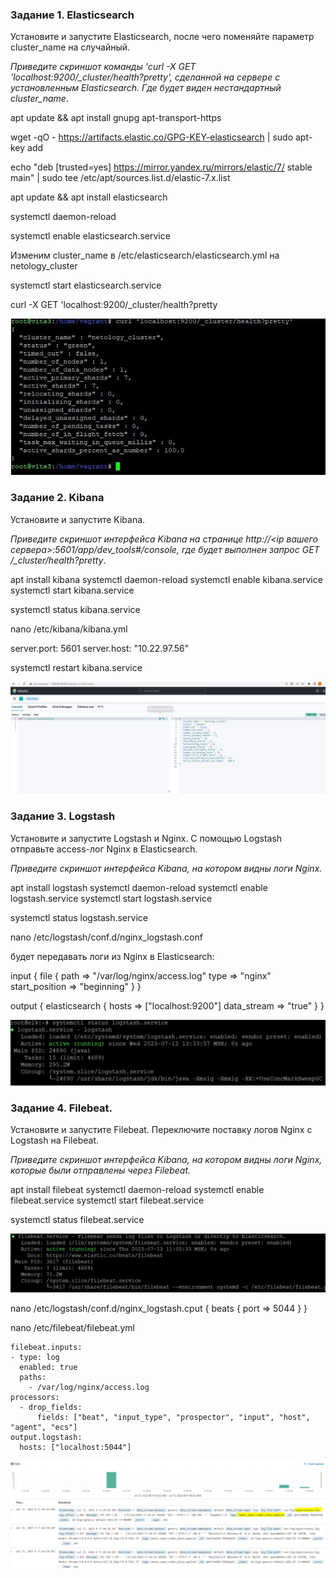 ### Задание 1. Elasticsearch 

Установите и запустите Elasticsearch, после чего поменяйте параметр cluster_name на случайный. 

*Приведите скриншот команды 'curl -X GET 'localhost:9200/_cluster/health?pretty', сделанной на сервере с установленным Elasticsearch. Где будет виден нестандартный cluster_name*.


apt update && apt install gnupg apt-transport-https

wget -qO - https://artifacts.elastic.co/GPG-KEY-elasticsearch | sudo apt-key add

echo "deb [trusted=yes] https://mirror.yandex.ru/mirrors/elastic/7/ stable main" | sudo tee /etc/apt/sources.list.d/elastic-7.x.list

apt update && apt install elasticsearch

systemctl daemon-reload

systemctl enable elasticsearch.service

Изменим cluster_name в /etc/elasticsearch/elasticsearch.yml на netology_cluster

systemctl start elasticsearch.service

curl -X GET 'localhost:9200/_cluster/health?pretty


![1](https://github.com/BOSe1337/ELK/blob/main/1-1.JPG)



### Задание 2. Kibana

Установите и запустите Kibana.

*Приведите скриншот интерфейса Kibana на странице http://<ip вашего сервера>:5601/app/dev_tools#/console, где будет выполнен запрос GET /_cluster/health?pretty*.



apt install kibana
systemctl daemon-reload
systemctl enable kibana.service
systemctl start kibana.service

systemctl status kibana.service


nano /etc/kibana/kibana.yml

server.port: 5601
server.host: "10.22.97.56"

systemctl restart kibana.service


![2](https://github.com/BOSe1337/ELK/blob/main/2-2.JPG)


### Задание 3. Logstash

Установите и запустите Logstash и Nginx. С помощью Logstash отправьте access-лог Nginx в Elasticsearch. 

*Приведите скриншот интерфейса Kibana, на котором видны логи Nginx.*


apt install logstash
systemctl daemon-reload
systemctl enable logstash.service
systemctl start logstash.service

systemctl status logstash.service

nano /etc/logstash/conf.d/nginx_logstash.conf 

будет передавать логи из Nginx в Elasticsearch:


input {
  file {
    path => "/var/log/nginx/access.log"
    type => "nginx"
    start_position => "beginning"
  }
}

output {
  elasticsearch {
    hosts => ["localhost:9200"]
    data_stream => "true"
  }
}

![3](https://github.com/BOSe1337/ELK/blob/main/3-3.jpg)

### Задание 4. Filebeat. 

Установите и запустите Filebeat. Переключите поставку логов Nginx с Logstash на Filebeat. 

*Приведите скриншот интерфейса Kibana, на котором видны логи Nginx, которые были отправлены через Filebeat.*

apt install filebeat
systemctl daemon-reload
systemctl enable filebeat.service
systemctl start filebeat.service


systemctl status filebeat.service


![4](https://github.com/BOSe1337/ELK/blob/main/4-4.jpg)


nano /etc/logstash/conf.d/nginx_logstash.cput {
  beats {
    port => 5044
  }
}

nano /etc/filebeat/filebeat.yml

```
filebeat.inputs:
- type: log
  enabled: true
  paths:
    - /var/log/nginx/access.log
processors:
  - drop_fields:
      fields: ["beat", "input_type", "prospector", "input", "host", "agent", "ecs"]
output.logstash:
  hosts: ["localhost:5044"]
```


![5](https://github.com/BOSe1337/ELK/blob/main/5-5.jpg)









